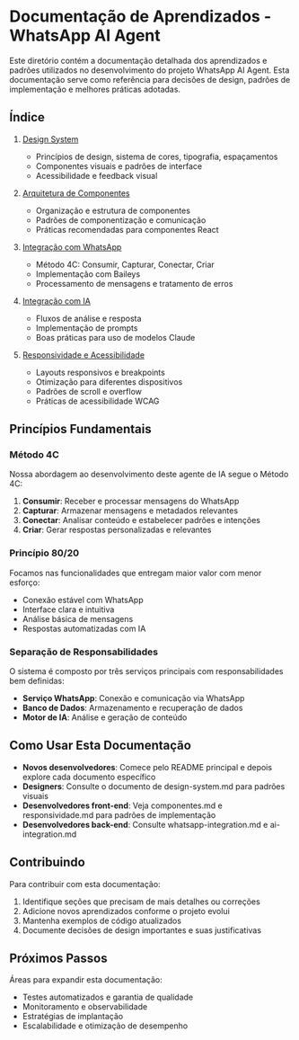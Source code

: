 # Documentação de Aprendizados - WhatsApp AI Agent

Este diretório contém a documentação detalhada dos aprendizados e padrões utilizados no desenvolvimento do projeto WhatsApp AI Agent. Esta documentação serve como referência para decisões de design, padrões de implementação e melhores práticas adotadas.

## Índice

1. [Design System](./design-system.md)
   - Princípios de design, sistema de cores, tipografia, espaçamentos
   - Componentes visuais e padrões de interface
   - Acessibilidade e feedback visual

2. [Arquitetura de Componentes](./componentes.md)
   - Organização e estrutura de componentes
   - Padrões de componentização e comunicação
   - Práticas recomendadas para componentes React

3. [Integração com WhatsApp](./whatsapp-integration.md)
   - Método 4C: Consumir, Capturar, Conectar, Criar
   - Implementação com Baileys
   - Processamento de mensagens e tratamento de erros

4. [Integração com IA](./ai-integration.md)
   - Fluxos de análise e resposta
   - Implementação de prompts
   - Boas práticas para uso de modelos Claude

5. [Responsividade e Acessibilidade](./responsividade.md)
   - Layouts responsivos e breakpoints
   - Otimização para diferentes dispositivos
   - Padrões de scroll e overflow
   - Práticas de acessibilidade WCAG

## Princípios Fundamentais

### Método 4C

Nossa abordagem ao desenvolvimento deste agente de IA segue o Método 4C:

1. **Consumir**: Receber e processar mensagens do WhatsApp
2. **Capturar**: Armazenar mensagens e metadados relevantes
3. **Conectar**: Analisar conteúdo e estabelecer padrões e intenções
4. **Criar**: Gerar respostas personalizadas e relevantes

### Princípio 80/20

Focamos nas funcionalidades que entregam maior valor com menor esforço:
- Conexão estável com WhatsApp
- Interface clara e intuitiva
- Análise básica de mensagens
- Respostas automatizadas com IA

### Separação de Responsabilidades

O sistema é composto por três serviços principais com responsabilidades bem definidas:
- **Serviço WhatsApp**: Conexão e comunicação via WhatsApp
- **Banco de Dados**: Armazenamento e recuperação de dados
- **Motor de IA**: Análise e geração de conteúdo

## Como Usar Esta Documentação

- **Novos desenvolvedores**: Comece pelo README principal e depois explore cada documento específico
- **Designers**: Consulte o documento de design-system.md para padrões visuais
- **Desenvolvedores front-end**: Veja componentes.md e responsividade.md para padrões de implementação
- **Desenvolvedores back-end**: Consulte whatsapp-integration.md e ai-integration.md

## Contribuindo

Para contribuir com esta documentação:

1. Identifique seções que precisam de mais detalhes ou correções
2. Adicione novos aprendizados conforme o projeto evolui
3. Mantenha exemplos de código atualizados
4. Documente decisões de design importantes e suas justificativas

## Próximos Passos

Áreas para expandir esta documentação:

- Testes automatizados e garantia de qualidade
- Monitoramento e observabilidade
- Estratégias de implantação
- Escalabilidade e otimização de desempenho 